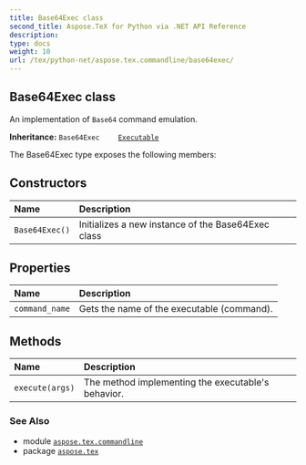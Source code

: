 ```yaml
---
title: Base64Exec class
second_title: Aspose.TeX for Python via .NET API Reference
description: 
type: docs
weight: 10
url: /tex/python-net/aspose.tex.commandline/base64exec/
---
```


## Base64Exec class

An implementation of `Base64` command emulation.

**Inheritance:**
`Base64Exec`
`    `[`Executable`](/tex/python-net/aspose.tex.commandline/executable)


The Base64Exec type exposes the following members:
## Constructors
| Name | Description |
| :- | :- |
| `Base64Exec()` | Initializes a new instance of the Base64Exec class |
## Properties
| Name | Description |
| :- | :- |
| `command_name` | Gets the name of the executable (command). |
## Methods
| Name | Description |
| :- | :- |
| `execute(args)` | The method implementing the executable's behavior. |

### See Also

* module [`aspose.tex.commandline`](/tex/python-net/aspose.tex.commandline/)
* package [`aspose.tex`](/tex/python-net/)

